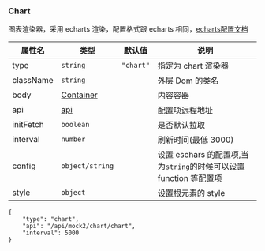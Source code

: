 ### Chart

图表渲染器，采用 echarts 渲染，配置格式跟 echarts 相同，[echarts配置文档](http://echarts.baidu.com/option.html#title)

| 属性名    | 类型                              | 默认值    | 说明                                                               |
| --------- | --------------------------------- | --------- | ------------------------------------------------------------------ |
| type      | `string`                          | `"chart"` | 指定为 chart 渲染器                                                |
| className | `string`                          |           | 外层 Dom 的类名                                                    |
| body      | [Container](./Types.md#container) |           | 内容容器                                                           |
| api       | [api](./Types.md#Api)             |           | 配置项远程地址                                                     |
| initFetch | `boolean`                         |           | 是否默认拉取                                                       |
| interval  | `number`                          |           | 刷新时间(最低 3000)                                                |
| config    | `object/string`                   |           | 设置 eschars 的配置项,当为`string`的时候可以设置 function 等配置项 |
| style     | `object`                          |           | 设置根元素的 style                                                 |

```schema:height="350" scope="body"
{
    "type": "chart",
    "api": "/api/mock2/chart/chart",
    "interval": 5000
}
```
